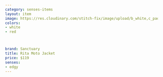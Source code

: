 ```yaml
---
category: senses-items
layout: item
image: https://res.cloudinary.com/stitch-fix/image/upload/b_white,c_pad,dpr_1.0,f_auto,h_150,q_auto,w_150/v1691804474/ecrufialmg1xv87juz4c.jpg
colors: 
- white
- red



brand: Sanctuary
title: Rita Moto Jacket
price: $119
senses:
- edgy
---
```







